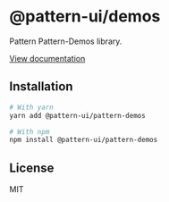 # @pattern-ui/demos

Pattern Pattern-Demos library.

[View documentation](https://pattern.icu/)

## Installation

```sh
# With yarn
yarn add @pattern-ui/pattern-demos

# With npm
npm install @pattern-ui/pattern-demos
```

## License

MIT
